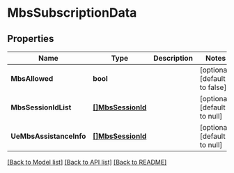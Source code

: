 # MbsSubscriptionData

## Properties
Name | Type | Description | Notes
------------ | ------------- | ------------- | -------------
**MbsAllowed** | **bool** |  | [optional] [default to false]
**MbsSessionIdList** | [**[]MbsSessionId**](MbsSessionId.md) |  | [optional] [default to null]
**UeMbsAssistanceInfo** | [**[]MbsSessionId**](MbsSessionId.md) |  | [optional] [default to null]

[[Back to Model list]](../README.md#documentation-for-models) [[Back to API list]](../README.md#documentation-for-api-endpoints) [[Back to README]](../README.md)

